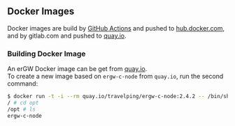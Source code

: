 ## Docker Images
Docker images are build by [GitHub Actions](.github/workflows/docker.yaml) and pushed to [hub.docker.com](https://hub.docker.com/r/ergw/ergw-c-node/tags),
and by gitlab.com and pushed to [quay.io](https://quay.io/repository/travelping/ergw-c-node?tab=tags).

### Building Docker Image
An erGW Docker image can be get from [quay.io](https://quay.io/repository/travelping/ergw-c-node?tab=tags).  
To create a new image based on `ergw-c-node` from `quay.io`, run the second command:

```sh
$ docker run -t -i --rm quay.io/travelping/ergw-c-node:2.4.2 -- /bin/sh
/ # cd opt
/opt # ls
ergw-c-node
```
